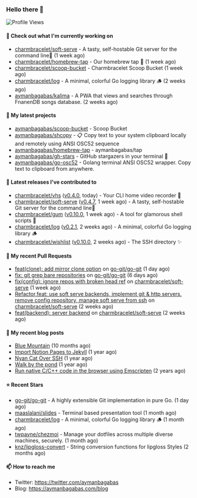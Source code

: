 ### Hello there 👋

![Profile Views](https://komarev.com/ghpvc/?username=aymanbagabas&label=PROFILE+VIEWS)

#### 👷 Check out what I'm currently working on

- [charmbracelet/soft-serve](https://github.com/charmbracelet/soft-serve) - A tasty, self-hostable Git server for the command line🍦 (1 week ago)
- [charmbracelet/homebrew-tap](https://github.com/charmbracelet/homebrew-tap) - Our homebrew tap 🍺 (1 week ago)
- [charmbracelet/scoop-bucket](https://github.com/charmbracelet/scoop-bucket) - Charmbracelet Scoop Bucket (1 week ago)
- [charmbracelet/log](https://github.com/charmbracelet/log) - A minimal, colorful Go logging library 🪵 (2 weeks ago)
- [aymanbagabas/kalima](https://github.com/aymanbagabas/kalima) - A PWA that views and searches through FnanenDB songs database. (2 weeks ago)

#### 🌱 My latest projects

- [aymanbagabas/scoop-bucket](https://github.com/aymanbagabas/scoop-bucket) - Scoop Bucket
- [aymanbagabas/shcopy](https://github.com/aymanbagabas/shcopy) - 📋 Copy text to your system clipboard locally and remotely using ANSI OSC52 sequence
- [aymanbagabas/homebrew-tap](https://github.com/aymanbagabas/homebrew-tap) - aymanbagabas/tap
- [aymanbagabas/gh-stars](https://github.com/aymanbagabas/gh-stars) - GitHub stargazers in your terminal 🌟
- [aymanbagabas/go-osc52](https://github.com/aymanbagabas/go-osc52) - Golang terminal ANSI OSC52 wrapper. Copy text to clipboard from anywhere.

#### 🔭 Latest releases I've contributed to

- [charmbracelet/vhs](https://github.com/charmbracelet/vhs) ([v0.4.0](https://github.com/charmbracelet/vhs/releases/tag/v0.4.0), today) - Your CLI home video recorder 📼
- [charmbracelet/soft-serve](https://github.com/charmbracelet/soft-serve) ([v0.4.7](https://github.com/charmbracelet/soft-serve/releases/tag/v0.4.7), 1 week ago) - A tasty, self-hostable Git server for the command line🍦
- [charmbracelet/gum](https://github.com/charmbracelet/gum) ([v0.10.0](https://github.com/charmbracelet/gum/releases/tag/v0.10.0), 1 week ago) - A tool for glamorous shell scripts 🎀
- [charmbracelet/log](https://github.com/charmbracelet/log) ([v0.2.1](https://github.com/charmbracelet/log/releases/tag/v0.2.1), 2 weeks ago) - A minimal, colorful Go logging library 🪵
- [charmbracelet/wishlist](https://github.com/charmbracelet/wishlist) ([v0.10.0](https://github.com/charmbracelet/wishlist/releases/tag/v0.10.0), 2 weeks ago) - The SSH directory ✨

#### 🔨 My recent Pull Requests

- [feat(clone): add mirror clone option](https://github.com/go-git/go-git/pull/735) on [go-git/go-git](https://github.com/go-git/go-git) (1 day ago)
- [fix: git grep bare repositories](https://github.com/go-git/go-git/pull/728) on [go-git/go-git](https://github.com/go-git/go-git) (6 days ago)
- [fix(config): ignore repos with broken head ref](https://github.com/charmbracelet/soft-serve/pull/236) on [charmbracelet/soft-serve](https://github.com/charmbracelet/soft-serve) (1 week ago)
- [Refactor,feat: use soft serve backends, implement git &amp; http servers, remove config repository, manage soft serve from ssh](https://github.com/charmbracelet/soft-serve/pull/231) on [charmbracelet/soft-serve](https://github.com/charmbracelet/soft-serve) (2 weeks ago)
- [feat(backend): server backend](https://github.com/charmbracelet/soft-serve/pull/230) on [charmbracelet/soft-serve](https://github.com/charmbracelet/soft-serve) (2 weeks ago)

#### 📜 My recent blog posts

- [Blue Mountain](https://aymanbagabas.com/blog/2022/06/02/blue-mountain.html) (10 months ago)
- [Import Notion Pages to Jekyll](https://aymanbagabas.com/blog/2022/03/29/import-notion-pages-to-jekyll.html) (1 year ago)
- [Nyan Cat Over SSH](https://aymanbagabas.com/blog/2022/03/25/nyan-cat-over-ssh.html) (1 year ago)
- [Walk by the pond](https://aymanbagabas.com/blog/2022/03/10/walk-by-the-pond.html) (1 year ago)
- [Run native C/C&#43;&#43; code in the browser using Emscripten](https://aymanbagabas.com/blog/2020/11/18/run-native-c-c&#43;&#43;-code-in-the-browser-using-emscripten.html) (2 years ago)

#### ⭐ Recent Stars

- [go-git/go-git](https://github.com/go-git/go-git) - A highly extensible Git implementation in pure Go. (1 day ago)
- [maaslalani/slides](https://github.com/maaslalani/slides) - Terminal based presentation tool (1 month ago)
- [charmbracelet/log](https://github.com/charmbracelet/log) - A minimal, colorful Go logging library 🪵 (1 month ago)
- [twpayne/chezmoi](https://github.com/twpayne/chezmoi) - Manage your dotfiles across multiple diverse machines, securely. (1 month ago)
- [knz/lipgloss-convert](https://github.com/knz/lipgloss-convert) - String conversion functions for lipgloss Styles (2 months ago)

#### 📫 How to reach me

- Twitter: https://twitter.com/aymanbagabas
- Blog: https://aymanbagabas.com/blog
